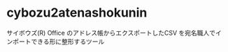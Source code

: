 cybozu2atenashokunin
====================

サイボウズ(R) Office のアドレス帳からエクスポートしたCSV を宛名職人でインポートできる形に整形するツール